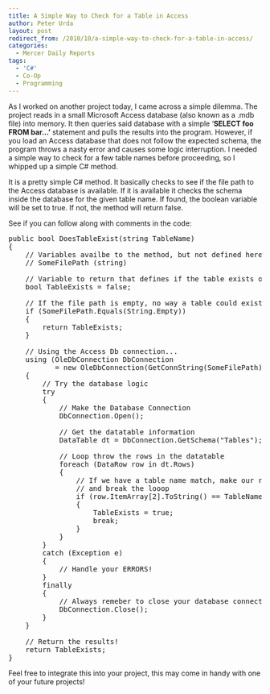 ```yaml
---
title: A Simple Way to Check for a Table in Access
author: Peter Urda
layout: post
redirect_from: /2010/10/a-simple-way-to-check-for-a-table-in-access/
categories:
  - Mercer Daily Reports
tags:
  - 'C#'
  - Co-Op
  - Programming
---
```

As I worked on another project today, I came across a simple dilemma. The project reads in a small Microsoft Access database (also known as a .mdb file) into memory. It then queries said database with a simple &#8216;**SELECT foo FROM bar&#8230;&#8217;** statement and pulls the results into the program. However, if you load an Access database that does not follow the expected schema, the program throws a nasty error and causes some logic interruption. I needed a simple way to check for a few table names before proceeding, so I whipped up a simple C# method.

It is a pretty simple C# method. It basically checks to see if the file path to the Access database is available. If it is available it checks the schema inside the database for the given table name. If found, the boolean variable will be set to true. If not, the method will return false.

See if you can follow along with comments in the code:

<pre class="brush: csharp; title: ; notranslate" title="">public bool DoesTableExist(string TableName)
{
    // Variables availbe to the method, but not defined here are:
    // SomeFilePath (string)

    // Variable to return that defines if the table exists or not.
    bool TableExists = false;

	// If the file path is empty, no way a table could exist!
    if (SomeFilePath.Equals(String.Empty))
    {
        return TableExists;
    }

    // Using the Access Db connection...
    using (OleDbConnection DbConnection
           = new OleDbConnection(GetConnString(SomeFilePath)))
    {
        // Try the database logic
        try
        {
            // Make the Database Connection
            DbConnection.Open();

            // Get the datatable information
            DataTable dt = DbConnection.GetSchema("Tables");

            // Loop throw the rows in the datatable
            foreach (DataRow row in dt.Rows)
            {
                // If we have a table name match, make our return true
                // and break the looop
                if (row.ItemArray[2].ToString() == TableName)
                {
                    TableExists = true;
                    break;
                }
            }
        }
        catch (Exception e)
        {
            // Handle your ERRORS!
        }
        finally
        {
            // Always remeber to close your database connections!
            DbConnection.Close();
        }
    }

    // Return the results!
    return TableExists;
}
</pre>

Feel free to integrate this into your project, this may come in handy with one of your future projects!